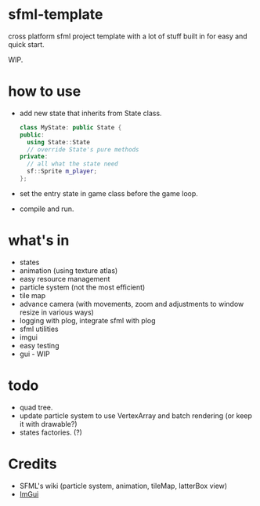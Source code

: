 # sfml-template

cross platform sfml project template with a lot of stuff built in for easy and quick start.

WIP.

# how to use

- add new state that inherits from State class.
  
  ```cpp
  class MyState: public State {
  public:
    using State::State
    // override State's pure methods
  private:
    // all what the state need
    sf::Sprite m_player;
  };
  ```
- set the entry state in game class before the game loop.
- compile and run.

# what's in

- states
- animation (using texture atlas)
- easy resource management
- particle system (not the most efficient)
- tile map
- advance camera (with movements, zoom and adjustments to window resize in various ways)
- logging with plog, integrate sfml with plog
- sfml utilities
- imgui
- easy testing
- gui - WIP

# todo

- quad tree.
- update particle system to use VertexArray and batch rendering (or keep it with drawable?)
- states factories. (?)

# Credits

- SFML's wiki (particle system, animation, tileMap, latterBox view)
- [ImGui](https://github.com/ocornut/imgui)
